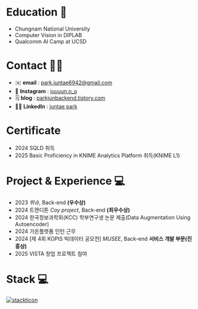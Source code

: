 # Education 📖
   - Chungnam National University   
   - Computer Vision in DIPLAB
   - Qualcomm AI Camp at UCSD
# Contact 🤝🏻
   - ✉️ **email** : park.juntae6942@gmail.com  
   - 📸 **Instagram** : [juuuun.o_o](https://www.instagram.com/juuuun.o_o/)  
   - 🗒️ **blog** : [parkjunbackend.tistory.com](https://parkjunbackend.tistory.com/)
   - 🤝🏻 **LinkedIn** : [juntae park](https://www.linkedin.com/in/juntae--park)
# Certificate
   - 2024 SQLD 취득
   - 2025 Basic Proficiency in KNIME Analytics Platform 취득(KNIME L1)
# Project & Experience 💻
  - 2023 *뛰슈*, Back-end **(우수상)**
  - 2024 트렌디톤 *Coy project*, Back-end **(최우수상)**
  - 2024 한국정보과학회(KCC) 학부연구생 논문 제출(Data Augmentation Using Autoencoder)
  - 2024 가온플랫폼 인턴 근무
  - 2024 [제 4회 KOPIS 빅데이터 공모전] *MUSEE*, Back-end **서비스 개발 부문(진흥상)**
  - 2025 VISTA 창업 프로젝트 참여
# Stack 💻

<!--
**juntae6942/juntae6942** is a ✨ _special_ ✨ repository because its `README.md` (this file) appears on your GitHub profile.

Here are some ideas to get you started:

- 🔭 I’m currently working on ...
- 🌱 I’m currently learning ...
- 👯 I’m looking to collaborate on ...
- 🤔 I’m looking for help with ...
- 💬 Ask me about ...
- 📫 How to reach me: ...
- 😄 Pronouns: ...
- ⚡ Fun fact: ...
-->
[![stackticon](https://firebasestorage.googleapis.com/v0/b/stackticon-81399.appspot.com/o/images%2F1751506381853?alt=media&token=2714b79a-eb29-4409-96d3-60966a8ef3bf)](https://github.com/msdio/stackticon)
